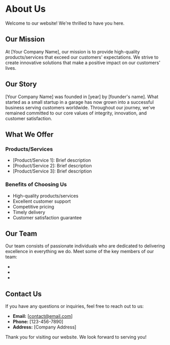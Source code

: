 # About Us

Welcome to our website! We're thrilled to have you here.

## Our Mission

At [Your Company Name], our mission is to provide high-quality products/services that exceed our customers' expectations. We strive to create innovative solutions that make a positive impact on our customers' lives.

## Our Story

[Your Company Name] was founded in [year] by [founder's name]. What started as a small startup in a garage has now grown into a successful business serving customers worldwide. Throughout our journey, we've remained committed to our core values of integrity, innovation, and customer satisfaction.

## What We Offer

### Products/Services

- [Product/Service 1]: Brief description
- [Product/Service 2]: Brief description
- [Product/Service 3]: Brief description

### Benefits of Choosing Us

- High-quality products/services
- Excellent customer support
- Competitive pricing
- Timely delivery
- Customer satisfaction guarantee

## Our Team

Our team consists of passionate individuals who are dedicated to delivering excellence in everything we do. Meet some of the key members of our team:

- [Name]: [Role]
- [Name]: [Role]
- [Name]: [Role]

## Contact Us

If you have any questions or inquiries, feel free to reach out to us:

- **Email:** [contact@email.com]
- **Phone:** [123-456-7890]
- **Address:** [Company Address]

Thank you for visiting our website. We look forward to serving you!
